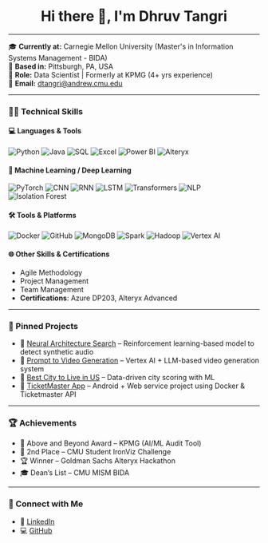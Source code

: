 <h1 align="center">Hi there 👋, I'm Dhruv Tangri</h1>

---

🎓 **Currently at:** Carnegie Mellon University (Master's in Information Systems Management - BIDA)  
📍 **Based in:** Pittsburgh, PA, USA  
💼 **Role:** Data Scientist | Formerly at KPMG (4+ yrs experience)  
📧 **Email:** dtangri@andrew.cmu.edu  

---

### 👨‍💻 Technical Skills

#### 💻 Languages & Tools
![Python](https://img.shields.io/badge/Python-3776AB?style=for-the-badge&logo=python&logoColor=white)
![Java](https://img.shields.io/badge/Java-ED8B00?style=for-the-badge&logo=java&logoColor=white)
![SQL](https://img.shields.io/badge/SQL-4479A1?style=for-the-badge&logo=postgresql&logoColor=white)
![Excel](https://img.shields.io/badge/Excel-217346?style=for-the-badge&logo=microsoft-excel&logoColor=white)
![Power BI](https://img.shields.io/badge/PowerBI-F2C811?style=for-the-badge&logo=powerbi&logoColor=black)
![Alteryx](https://img.shields.io/badge/Alteryx-276DC3?style=for-the-badge&logo=r&logoColor=white)

#### 🧠 Machine Learning / Deep Learning
![PyTorch](https://img.shields.io/badge/PyTorch-EE4C2C?style=for-the-badge&logo=pytorch&logoColor=white)
![CNN](https://img.shields.io/badge/CNNs-grey?style=for-the-badge)
![RNN](https://img.shields.io/badge/RNNs-grey?style=for-the-badge)
![LSTM](https://img.shields.io/badge/LSTMs-grey?style=for-the-badge)
![Transformers](https://img.shields.io/badge/Transformers-grey?style=for-the-badge)
![NLP](https://img.shields.io/badge/NLP-blue?style=for-the-badge)
![Isolation Forest](https://img.shields.io/badge/IsolationForest-grey?style=for-the-badge)

#### 🛠️ Tools & Platforms
![Docker](https://img.shields.io/badge/Docker-2496ED?style=for-the-badge&logo=docker&logoColor=white)
![GitHub](https://img.shields.io/badge/GitHub-181717?style=for-the-badge&logo=github&logoColor=white)
![MongoDB](https://img.shields.io/badge/MongoDB-47A248?style=for-the-badge&logo=mongodb&logoColor=white)
![Spark](https://img.shields.io/badge/Spark-E25A1C?style=for-the-badge&logo=apachespark&logoColor=white)
![Hadoop](https://img.shields.io/badge/Hadoop-66CCFF?style=for-the-badge&logo=apachehadoop&logoColor=black)
![Vertex AI](https://img.shields.io/badge/Vertex%20AI-4285F4?style=for-the-badge&logo=googlecloud&logoColor=white)

#### 🌐 Other Skills & Certifications
- Agile Methodology
- Project Management
- Team Management
- **Certifications**: Azure DP203, Alteryx Advanced

---

### 📌 Pinned Projects

- 🔹 [Neural Architecture Search](https://github.com/TangriDhruv/Deepfake-detection-Using-NAS) – Reinforcement learning-based model to detect synthetic audio
- 🔹 [Prompt to Video Generation](https://github.com/TangriDhruv/VideoGeneration) – Vertex AI + LLM-based video generation system
- 🔹 [Best City to Live in US](https://github.com/TangriDhruv/Best_City_ToLive_In_US) – Data-driven city scoring with ML
- 🔹 [TicketMaster App](https://github.com/TangriDhruv/TicketMaster) – Android + Web service project using Docker & Ticketmaster API

---

### 🏆 Achievements

- 🥇 Above and Beyond Award – KPMG (AI/ML Audit Tool)
- 🥈 2nd Place – CMU Student IronViz Challenge
- 🏆 Winner – Goldman Sachs Alteryx Hackathon
- 🎓 Dean’s List – CMU MISM BIDA

---

### 🔗 Connect with Me

- 💼 [LinkedIn](https://www.linkedin.com/in/dhruv-tangri-02540b138/)
- 💻 [GitHub](https://github.com/TangriDhruv)
